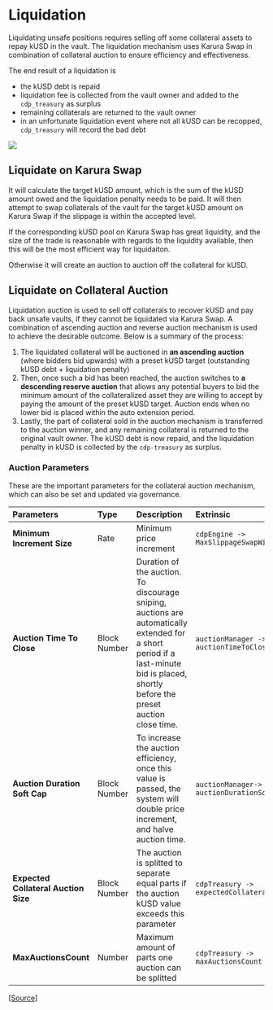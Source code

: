 # Liquidation

Liquidating unsafe positions requires selling off some collateral assets to repay kUSD in the vault. The liquidation mechanism uses Karura Swap in combination of collateral auction to ensure efficiency and effectiveness. 

The end result of a liquidation is 

* the kUSD debt is repaid
* liquidation fee is collected from the vault owner and added to the `cdp_treasury` as surplus
* remaining collaterals are returned to the vault owner
* in an unfortunate liquidation event where not all kUSD can be recopped, `cdp_treasury` will record the bad debt 

![](https://i.imgur.com/i6k6OTz.png)


## Liquidate on Karura Swap

It will calculate the target kUSD amount, which is the sum of the kUSD amount owed and the liquidation penalty needs to be paid. It will then attempt to swap collaterals of the vault for the target kUSD amount on Karura Swap if the slippage is within the accepted level. 

If the corresponding kUSD pool on Karura Swap has great liquidity, and the size of the trade is reasonable with regards to the liquidity available, then this will be the most efficient way for liquidaiton. 

Otherwise it will create an auction to auction off the collateral for kUSD. 

## Liquidate on Collateral Auction

Liquidation auction is used to sell off collaterals to recover kUSD and pay back unsafe vaults, if they cannot be liquidated via Karura Swap. A combination of ascending auction and reverse auction mechanism is used to achieve the desirable outcome. Below is a summary of the process:

1. The liquidated collateral will be auctioned in **an ascending auction** \(where bidders bid upwards\) with a preset kUSD target \(outstanding kUSD debt + liquidation penalty\)
2. Then, once such a bid has been reached, the auction switches to **a descending reserve auction** that allows any potential buyers to bid the minimum amount of the collateralized asset they are willing to accept by paying the amount of the preset kUSD target. Auction ends when no lower bid is placed within the auto extension period.
3. Lastly, the part of collateral sold in the auction mechanism is transferred to the auction winner, and any remaining collateral is returned to the original vault owner. The kUSD debt is now repaid, and the liquidation penalty in kUSD is collected by the `cdp-treasury` as surplus.

### Auction Parameters

These are the important parameters for the collateral auction mechanism, which can also be set and updated via governance.

| Parameters | **Type** | **Description** | **Extrinsic** | 
| :- | :--- | :---------------------- | :- |
| **Minimum Increment Size** | Rate | Minimum price increment | `cdpEngine -> MaxSlippageSwapWithDex` |
| **Auction Time To Close** | Block Number | Duration of the auction. To discourage sniping, auctions are automatically extended for a short period if a last-minute bid is placed, shortly before the preset auction close time.  | `auctionManager -> auctionTimeToClose` |
| **Auction Duration Soft Cap** | Block Number | To increase the auction efficiency, once this value is passed, the system will double price increment, and halve auction time.  | `auctionManager-> auctionDurationSoftCap` |
|**Expected Collateral Auction Size**|Block Number|The auction is splitted to separate equal parts if the auction kUSD value exceeds this parameter|`cdpTreasury -> expectedCollateralAuctionSize`|
|**MaxAuctionsCount**|Number|Maximum amount of parts one auction can be splitted|`cdpTreasury -> maxAuctionsCount`|

\[[Source](https://github.com/AcalaNetwork/Acala/blob/master/modules/cdp-engine/src/lib.rs#L372)\]

